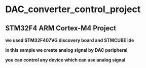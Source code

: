 #  DAC_converter_control_project
## STM32F4 ARM Cortex-M4 Project

**we used STM32F407VG discovery board and STMCUBE İde**

**in this sample we create analog signal by DAC peripheral**

**you can control any device which can use analog signal**
